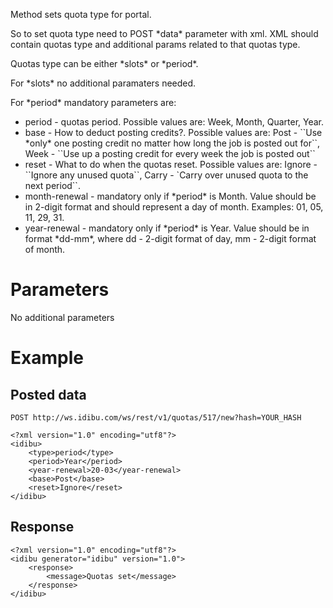 <p>Method sets quota type for portal.</p>
<p>So to set quota type need to POST *data* parameter with xml. XML should contain quotas type and additional params related to that quotas type.</p>
<p>Quotas type can be either *slots* or *period*.</p>
<p>For *slots* no additional paramaters needed.</p>
<p>For *period* mandatory parameters are:</p>
<ul>
	<li>
		period - quotas period. Possible values are: Week, Month, Quarter, Year.</li>
	<li>
		base - How to deduct posting credits?. Possible values are: Post - ``Use *only* one posting credit no matter how long the job is posted out for``, Week - ``Use up a posting credit for every week the job is posted out``</li>
	<li>
		reset - What to do when the quotas reset. Possible values are: Ignore - ``Ignore any unused quota``, Carry - `Carry over unused quota to the next period``.</li>
	<li>
		month-renewal - mandatory only if *period* is Month. Value should be in 2-digit format and should represent a day of month. Examples: 01, 05, 11, 29, 31.</li>
	<li>
		year-renewal - mandatory only if *period* is Year. Value should be in format *dd-mm*, where dd - 2-digit format of day, mm - 2-digit format of month.</li>
</ul>
<h1>
	Parameters</h1>
<p>No additional parameters</p>
<h1>
	Example</h1>
<h2>
	Posted data</h2>
<pre>
<code>POST http://ws.idibu.com/ws/rest/v1/quotas/517/new?hash=YOUR_HASH</code></pre>
<pre>
<code type="xml">&lt;?xml version=&quot;1.0&quot; encoding=&quot;utf8&quot;?&gt;
&lt;idibu&gt;
    &lt;type&gt;period&lt;/type&gt;
    &lt;period&gt;Year&lt;/period&gt;
    &lt;year-renewal&gt;20-03&lt;/year-renewal&gt;
    &lt;base&gt;Post&lt;/base&gt;
    &lt;reset&gt;Ignore&lt;/reset&gt;
&lt;/idibu&gt;
</code></pre>
<h2>
	Response</h2>
<pre>
<code type="xml">&lt;?xml version=&quot;1.0&quot; encoding=&quot;utf8&quot;?&gt;
&lt;idibu generator=&quot;idibu&quot; version=&quot;1.0&quot;&gt;
    &lt;response&gt;
        &lt;message&gt;Quotas set&lt;/message&gt;
    &lt;/response&gt;
&lt;/idibu&gt;
</code></pre>

